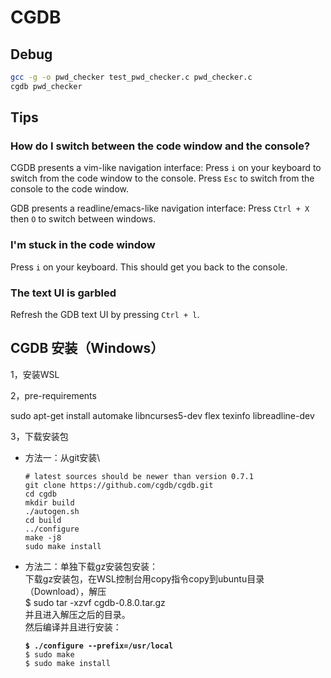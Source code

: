 # CGDB

## Debug

```bash
gcc -g -o pwd_checker test_pwd_checker.c pwd_checker.c
cgdb pwd_checker
```

## Tips

### How do I switch between the code window and the console? <a href="#how-do-i-switch-between-the-code-window-and-the-console" id="how-do-i-switch-between-the-code-window-and-the-console"></a>

CGDB presents a vim-like navigation interface: Press `i` on your keyboard to switch from the code window to the console. Press `Esc` to switch from the console to the code window.

GDB presents a readline/emacs-like navigation interface: Press `Ctrl + X` then `O` to switch between windows.

### I'm stuck in the code window <a href="#i-m-stuck-in-the-code-window" id="i-m-stuck-in-the-code-window"></a>

Press `i` on your keyboard. This should get you back to the console.

### The text UI is garbled <a href="#the-text-ui-is-garbled" id="the-text-ui-is-garbled"></a>

Refresh the GDB text UI by pressing `Ctrl + l`.

## CGDB 安装（Windows）

1，安装WSL

2，pre-requirements

sudo apt-get install automake libncurses5-dev flex texinfo libreadline-dev

3，下载安装包

*   方法一：从git安装\


    ```
    # latest sources should be newer than version 0.7.1
    git clone https://github.com/cgdb/cgdb.git 
    cd cgdb
    mkdir build
    ./autogen.sh
    cd build
    ../configure
    make -j8
    sudo make install
    ```
*   方法二：单独下载gz安装包安装：\
    下载gz安装包，在WSL控制台用copy指令copy到ubuntu目录（Download），解压 \
    $ sudo tar -xzvf cgdb-0.8.0.tar.gz\
    并且进入解压之后的目录。\
    然后编译并且进行安装：

    <pre><code><strong>$ ./configure --prefix=/usr/local 
    </strong>$ sudo make 
    $ sudo make install
    </code></pre>

